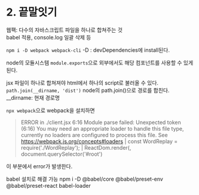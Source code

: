 # 2. 끝말잇기  


웹팩: 다수의 자바스크립트 파일을 하나로 합쳐주는 것  
babel 적용, console.log 일괄 삭제 등  


`npm i -D webpack webpack-cli`
-D : devDependencies에 install된다.  
  
node의 모듈시스템 `module.exports`으로 외부에서도 해당 컴포넌트를 사용할 수 있게 된다.  
  
jsx 파일이 하나로 합쳐져야 html에서 하나의 script로 불러올 수 있다.  
`path.join(__dirname, 'dist')` 
node의 path.join()으로 경로를 합친다.  
__dirname: 현재 경로명  

`npx webpack`으로 webpack을 설치하면  

>ERROR in ./client.jsx 6:16
Module parse failed: Unexpected token (6:16)
You may need an appropriate loader to handle this file type, currently no loaders are configured to process this file. See https://webpack.js.org/concepts#loaders
| const WordReplay = require('./WordReplay');
| 
> ReactDom.render(<WordReplay/>, document.querySelector('#root')

이 부분에서 error가 발생한다.  
  
babel 설치로 해결 가능
npm i -D @babel/core @babel/preset-env @babel/preset-react babel-loader